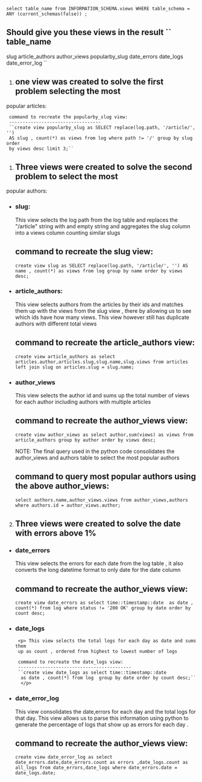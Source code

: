 ``select table_name from INFORMATION_SCHEMA.views WHERE table_schema = ANY (current_schemas(false))
;``

Should give you these views in the result 
  `` 
   table_name    
-----------------
 slug
 article_authors
 author_views
 popularby_slug
 date_errors
 date_logs
 date_error_log
``
1) ## one view was created to solve the first problem selecting the most
popular articles:

     command to recreate the popularby_slug view:
     ----------------------------------
     ``create view popularby_slug as SELECT replace(log.path, '/article/', '')
     AS slug , count(*) as views from log where path != '/' group by slug order
     by views desc limit 3;``
1) ## Three  views were created to solve the second problem to select the most
popular authors:
 - ### slug:
     <p> This view selects the log path from the log table and replaces the
     "/article" string with and empty string and aggregates the slug column
     into a views column counting similar slugs

     command to recreate the slug view:
     ----------------------------------
     ``create view slug as SELECT replace(log.path, '/article/', '')
     AS name , count(*) as views from log group by name order by views desc;``
     </p>
 - ### article_authors:
     <p> This view selects authors from the articles by their ids and matches them
     up with the views from the slug view , there by allowing us to see which
     ids have how many views.
     This view however still has duplicate authors with different total views

     command to recreate the article_authors view:
     --------------------------------------------
     ``create view article_authors as select
     articles.author,articles.slug,slug.name,slug.views from articles left join
     slug on articles.slug = slug.name;``
     </p>
 - ### author_views
     <p> This view selects the author id and sums up the total number of views for
     each author including authors with multiple articles

     command to recreate the author_views view:
     --------------------------------------------
     ``create view author_views as select author,sum(views) as views
     from article_authors group by author order by views desc;``

    NOTE:
    The final query used in the python code consolidates the author_views
    and authors table to select the most popular authors

    command to  query most popular authors using the above author_views:
    --------------------------------------------------------------------
    ``select authors.name,author_views.views from author_views,authors
    where authors.id = author_views.author;``
    </p>


2) ## Three views were created to solve the date with errors above 1% ##

- ### date_errors
    <p> This view selects the errors for each date from the log table , it also
    converts the long datetime format to only date for the date column

    command to recreate the author_views view:
    ------------------------------------------
    ``create view date_errors as select time::timestamp::date  as date ,
      count(*) from log where status != '200 OK' group by date order by
      count desc;``
   </p>
- ### date_logs
       <p> This view selects the total logs for each day as date and sums them
       up as count , ordered from highest to lowest number of logs

       command to recreate the date_logs view:
       ------------------------------------------
       ``create view date_logs as select time::timestamp::date  
        as date , count(*) from log  group by date order by count desc;``
        </p>
- ### date_error_log
    <p> This view consolidates the date,errors for each day and the total logs
    for that day. This view allows us to parse this information using python to
    generate the percentage of logs that show up as errors for each day .

    command to recreate the author_views view:
    ------------------------------------------
    ``create view date_error_log as select date_errors.date,date_errors.count
    as errors ,date_logs.count as all_logs from date_errors,date_logs where
    date_errors.date = date_logs.date;``
    </p>
